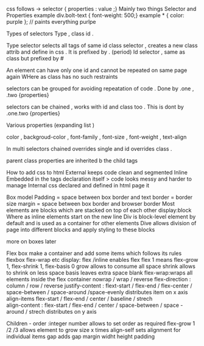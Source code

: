 css follows -> selector { properties : value ;}
Mainly two things Selector and Properties
example        div.bolt-text { font-weight: 500;}
example        * { color: purple }; // paints everything purlpe

Types of selectors Type , class id .

Type selector selects all tags of same id 
class selector , creates a new class attrib and define in css . It is prefixed by . (period)
Id selector , same as class but prefixed by #

An element can have only one id and cannot be repeated on same page again WHere as class has no such restraints

selectors can be grouped for avoiding repeatation of code . Done by .one , .two {properties}

selectors can be chained , works with id and class too . This is dont by .one.two {properties}

Various properties (expanding list )

color , backgroud-color  , font-family , font-size , font-weight , text-align

In multi selectors chained overrides single and id overrides class .

parent class properties are inherited b the child tags


How to add css to html
 External <link rel="stylesheet" href="styles.css"> keeps code clean and segmented
 Inline   Embedded in the tags declaration itself > code looks messy and harder to manage 
 Internal css declared and defined in html page it

 Box model 
 Padding = space between box border and text
 border = border size
 margin = space between box border and browser border 
 Most elements are blocks which are stacked on top of each other display:block
 Where as inline elements start on the new line 
 Div is block-level element by default and is used as a container for other elements
 Dive allows division of page into different blocks and apply styling to these blocks

 more on boxes later

 Flex box
 make a container and add some items which follows its rules
 flexbox flex-wrap etc
 display: flex /inline enables flex 
 flex 1 means flex-grow 1, flex-shrink 1, flex-basis 0
 grow allows to consume all space 
 shrink allows to shrink on less space
 basis leaves extra space blank 
 flex-wrap:wraps all elements inside the flex container nowrap / wrap / reverse
 flex-direction : column / row / reverse
 justify-content : flext-start / flex-end / flex-center / space-between / space-around /space-evenly distributes item on x axis
 align-items flex-start / flex-end / center / baseline / strech  
 align-content : flex-start / flex-end / center / space-between / space - around / strech distributes on y axis
 
 Children -
 order :integer number allows to set order as required
 flex-grow 1 /2 /3 allows element to grow size x times 
 align-self sets alignment for individual items 
 gap adds gap
 margin 
 widht 
 height 
 padding 
 
